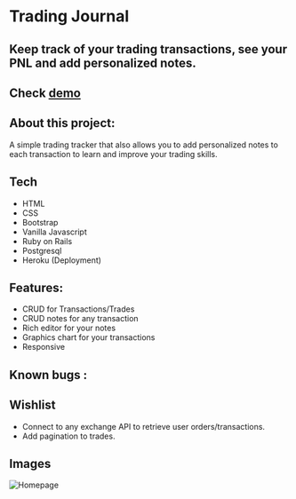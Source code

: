 # Trading Journal
##  Keep track of your trading transactions, see your PNL and add personalized notes.

## Check [demo](https://trading-journal-ga.herokuapp.com/) 


## About this project:
A simple trading tracker that also allows you to add personalized notes to each transaction to learn and improve your trading skills.

## Tech

- HTML
- CSS
- Bootstrap
- Vanilla Javascript
- Ruby on Rails
- Postgresql
- Heroku (Deployment)

## Features:
- CRUD for Transactions/Trades
- CRUD notes for any transaction
- Rich editor for your notes
- Graphics chart for your transactions
- Responsive

## Known bugs :


## Wishlist
- Connect to any exchange API to retrieve user orders/transactions.
- Add pagination to trades.


## Images
![Homepage](https://codeshapes.nimbusweb.me/box/attachment/6562003/pkvxfty193ffobfgaa74/nBdCoZsIv6OHr683/screenshot-trading-journal-ga.herokuapp.com-2022.02.04-09_31_13.png)